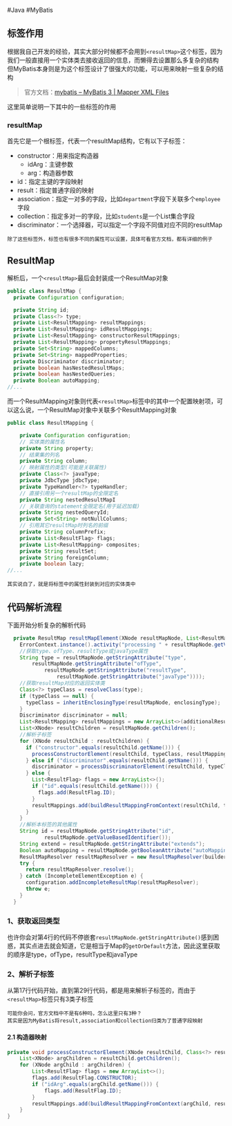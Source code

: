 #Java #MyBatis 
## 标签作用
根据我自己开发的经验，其实大部分时候都不会用到`<resultMap>`这个标签，因为我们一般直接用一个实体类去接收返回的信息，而懒得去设置那么多复杂的结构
但MyBatis本身则是为这个标签设计了很强大的功能，可以用来映射一些复杂的结构
> 官方文档：[mybatis – MyBatis 3 | Mapper XML Files](https://mybatis.org/mybatis-3/sqlmap-xml.html#result-maps)

这里简单说明一下其中的一些标签的作用
### resultMap
首先它是一个根标签，代表一个resultMap结构，它有以下子标签：
* constructor：用来指定构造器
    * idArg：主键参数
    * arg：构造器参数
* id：指定主键的字段映射
* result：指定普通字段的映射
* association：指定一对多的字段，比如`department`字段下关联多个`employee`字段
* collection：指定多对一的字段，比如`students`是一个List集合字段
* discriminator：一个选择器，可以指定一个字段不同值对应不同的resultMap

```ad-note
除了这些标签外，标签也有很多不同的属性可以设置，具体可看官方文档，都有详细的例子
```
## ResultMap
解析后，一个`<resultMap>`最后会封装成一个ResultMap对象
```java fold title:ResultMap
public class ResultMap {
  private Configuration configuration;

  private String id;
  private Class<?> type;
  private List<ResultMapping> resultMappings;
  private List<ResultMapping> idResultMappings;
  private List<ResultMapping> constructorResultMappings;
  private List<ResultMapping> propertyResultMappings;
  private Set<String> mappedColumns;
  private Set<String> mappedProperties;
  private Discriminator discriminator;
  private boolean hasNestedResultMaps;
  private boolean hasNestedQueries;
  private Boolean autoMapping;
//...
```
而一个ResultMapping对象则代表`<resultMap>`标签中的其中一个配置映射项，可以这么说，一个ResultMap对象中关联多个ResultMapping对象
```java fold title:ResultMapping
public class ResultMapping {

    private Configuration configuration;
    // 实体类的属性名
    private String property;
    // 结果集的列名
    private String column;
    // 映射属性的类型(可能是关联属性)
    private Class<?> javaType;
    private JdbcType jdbcType;
    private TypeHandler<?> typeHandler;
    // 直接引用另一个resultMap的全限定名
    private String nestedResultMapI
    // 关联查询的statement全限定名(用于延迟加载)
    private String nestedQueryId;
    private Set<String> notNullColumns;
    // 引用其它resultMap时列名的前缀
    private String columnPrefix;
    private List<ResultFlag> flags;
    private List<ResultMapping> composites;
    private String resultSet;
    private String foreignColumn;
    private boolean lazy;
//...
```

```ad-note
其实说白了，就是将标签中的属性封装到对应的实体类中
```
## 代码解析流程
下面开始分析复杂的解析代码
```java fold title:XMLMapperBuilder#resultMapElement
  private ResultMap resultMapElement(XNode resultMapNode, List<ResultMapping> additionalResultMappings, Class<?> enclosingType) {
    ErrorContext.instance().activity("processing " + resultMapNode.getValueBasedIdentifier());
    //获取type、ofType、resultType或javaType属性
    String type = resultMapNode.getStringAttribute("type",
        resultMapNode.getStringAttribute("ofType",
            resultMapNode.getStringAttribute("resultType",
                resultMapNode.getStringAttribute("javaType"))));
    //获取resultMap对应的返回实体类                                  
    Class<?> typeClass = resolveClass(type);
    if (typeClass == null) {
      typeClass = inheritEnclosingType(resultMapNode, enclosingType);
    }
    Discriminator discriminator = null;
    List<ResultMapping> resultMappings = new ArrayList<>(additionalResultMappings);
    List<XNode> resultChildren = resultMapNode.getChildren();
    //解析子标签
    for (XNode resultChild : resultChildren) {
      if ("constructor".equals(resultChild.getName())) {
        processConstructorElement(resultChild, typeClass, resultMappings);
      } else if ("discriminator".equals(resultChild.getName())) {
        discriminator = processDiscriminatorElement(resultChild, typeClass, resultMappings);
      } else {
        List<ResultFlag> flags = new ArrayList<>();
        if ("id".equals(resultChild.getName())) {
          flags.add(ResultFlag.ID);
        }
        resultMappings.add(buildResultMappingFromContext(resultChild, typeClass, flags));
      }
    }
    //解析本标签的其他属性
    String id = resultMapNode.getStringAttribute("id",
            resultMapNode.getValueBasedIdentifier());
    String extend = resultMapNode.getStringAttribute("extends");
    Boolean autoMapping = resultMapNode.getBooleanAttribute("autoMapping");
    ResultMapResolver resultMapResolver = new ResultMapResolver(builderAssistant, id, typeClass, extend, discriminator, resultMappings, autoMapping);
    try {
      return resultMapResolver.resolve();
    } catch (IncompleteElementException e) {
      configuration.addIncompleteResultMap(resultMapResolver);
      throw e;
    }
  }
```
### 1、获取返回类型
也许你会对第4行的代码不停嵌套`resultMapNode.getStringAttribute()`感到困惑，其实点进去就会知道，它是相当于Map的`getOrDefault`方法，因此这里获取的顺序是type，ofType，resultType和javaType
### 2、解析子标签
从第17行代码开始，直到第29行代码，都是用来解析子标签的，而由于`<resultMap>`标签只有3类子标签
```ad-question
可能你会问，官方文档中不是有6种吗，怎么这里只有3种？
其实是因为MyBatis将result,association和collection归类为了普通字段映射
```
#### 2.1 构造器映射
```java fold title:processConstructorElement
private void processConstructorElement(XNode resultChild, Class<?> resultType, List<ResultMapping> resultMappings) {
    List<XNode> argChildren = resultChild.getChildren();
    for (XNode argChild : argChildren) {
        List<ResultFlag> flags = new ArrayList<>();
        flags.add(ResultFlag.CONSTRUCTOR);
        if ("idArg".equals(argChild.getName())) {
            flags.add(ResultFlag.ID);
        }
        resultMappings.add(buildResultMappingFromContext(argChild, resultType, flags));
    }
}
```
